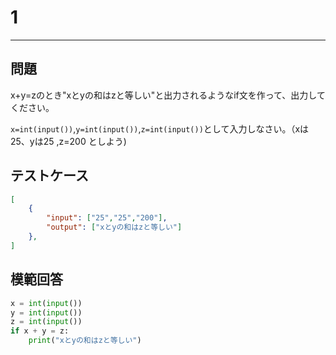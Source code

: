 # 1

---
## 問題

x+y=zのとき"xとyの和はzと等しい"と出力されるようなif文を作って、出力してください。

```x=int(input())```,```y=int(input())```,```z=int(input())```として入力しなさい。（xは25、yは25 ,z=200 としよう)
## テストケース

```json
[
	{
		"input": ["25","25","200"],
		"output": ["xとyの和はzと等しい"]
  	},
]
```

## 模範回答
```python
x = int(input())
y = int(input())
z = int(input())
if x + y = z:
    print("xとyの和はzと等しい")
```